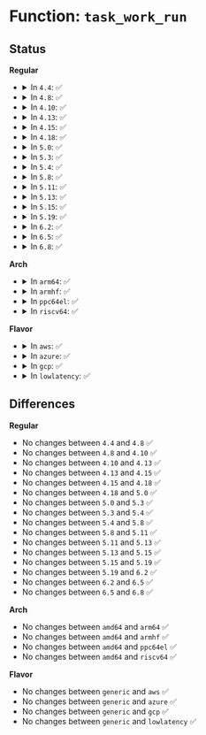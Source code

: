 # Function: <code>task_work_run</code>

## Status
<b>Regular</b>
<ul>
<li>
<details>
<summary>In <code>4.4</code>: ✅</summary>

```c
void task_work_run();
```

**Collision:** Unique Global

**Inline:** No

**Transformation:** False

**Instances:**

```
In kernel/task_work.c (ffffffff8109e8d0)
Location: kernel/task_work.c:87
Inline: False
Direct callers:
  - arch/x86/entry/common.c:exit_to_usermode_loop
  - kernel/exit.c:do_exit
  - kernel/signal.c:get_signal
```
**Symbols:**

```
ffffffff8109e8d0-ffffffff8109e95b: task_work_run (STB_GLOBAL)
```
</details>
</li>
<li>
<details>
<summary>In <code>4.8</code>: ✅</summary>

```c
void task_work_run();
```

**Collision:** Unique Global

**Inline:** No

**Transformation:** False

**Instances:**

```
In kernel/task_work.c (ffffffff810a1ea0)
Location: kernel/task_work.c:89
Inline: False
Direct callers:
  - arch/x86/entry/common.c:exit_to_usermode_loop
  - kernel/exit.c:do_exit
  - kernel/signal.c:get_signal
```
**Symbols:**

```
ffffffff810a1ea0-ffffffff810a1f3e: task_work_run (STB_GLOBAL)
```
</details>
</li>
<li>
<details>
<summary>In <code>4.10</code>: ✅</summary>

```c
void task_work_run();
```

**Collision:** Unique Global

**Inline:** No

**Transformation:** False

**Instances:**

```
In kernel/task_work.c (ffffffff810a6f60)
Location: kernel/task_work.c:89
Inline: False
Direct callers:
  - arch/x86/entry/common.c:exit_to_usermode_loop
  - kernel/exit.c:do_exit
  - kernel/signal.c:get_signal
```
**Symbols:**

```
ffffffff810a6f60-ffffffff810a6ffe: task_work_run (STB_GLOBAL)
```
</details>
</li>
<li>
<details>
<summary>In <code>4.13</code>: ✅</summary>

```c
void task_work_run();
```

**Collision:** Unique Global

**Inline:** No

**Transformation:** False

**Instances:**

```
In kernel/task_work.c (ffffffff810a3ec0)
Location: kernel/task_work.c:89
Inline: False
Direct callers:
  - arch/x86/entry/common.c:exit_to_usermode_loop
  - kernel/exit.c:do_exit
  - kernel/signal.c:get_signal
```
**Symbols:**

```
ffffffff810a3ec0-ffffffff810a3f50: task_work_run (STB_GLOBAL)
```
</details>
</li>
<li>
<details>
<summary>In <code>4.15</code>: ✅</summary>

```c
void task_work_run();
```

**Collision:** Unique Global

**Inline:** No

**Transformation:** False

**Instances:**

```
In kernel/task_work.c (ffffffff810aa4a0)
Location: kernel/task_work.c:90
Inline: False
Direct callers:
  - arch/x86/entry/common.c:exit_to_usermode_loop
  - kernel/exit.c:do_exit
  - kernel/signal.c:get_signal
```
**Symbols:**

```
ffffffff810aa4a0-ffffffff810aa55b: task_work_run (STB_GLOBAL)
```
</details>
</li>
<li>
<details>
<summary>In <code>4.18</code>: ✅</summary>

```c
void task_work_run();
```

**Collision:** Unique Global

**Inline:** No

**Transformation:** False

**Instances:**

```
In kernel/task_work.c (ffffffff810b10d0)
Location: kernel/task_work.c:90
Inline: False
Direct callers:
  - arch/x86/entry/common.c:exit_to_usermode_loop
  - kernel/exit.c:do_exit
  - kernel/signal.c:get_signal
```
**Symbols:**

```
ffffffff810b10d0-ffffffff810b118b: task_work_run (STB_GLOBAL)
```
</details>
</li>
<li>
<details>
<summary>In <code>5.0</code>: ✅</summary>

```c
void task_work_run();
```

**Collision:** Unique Global

**Inline:** No

**Transformation:** False

**Instances:**

```
In kernel/task_work.c (ffffffff810ba280)
Location: kernel/task_work.c:91
Inline: False
Direct callers:
  - arch/x86/entry/common.c:exit_to_usermode_loop
  - kernel/exit.c:do_exit
  - kernel/signal.c:get_signal
```
**Symbols:**

```
ffffffff810ba280-ffffffff810ba33b: task_work_run (STB_GLOBAL)
```
</details>
</li>
<li>
<details>
<summary>In <code>5.3</code>: ✅</summary>

```c
void task_work_run();
```

**Collision:** Unique Global

**Inline:** No

**Transformation:** False

**Instances:**

```
In kernel/task_work.c (ffffffff810c0180)
Location: kernel/task_work.c:91
Inline: False
Direct callers:
  - arch/x86/entry/common.c:exit_to_usermode_loop
  - kernel/exit.c:do_exit
  - kernel/signal.c:get_signal
```
**Symbols:**

```
ffffffff810c0180-ffffffff810c0226: task_work_run (STB_GLOBAL)
```
</details>
</li>
<li>
<details>
<summary>In <code>5.4</code>: ✅</summary>

```c
void task_work_run();
```

**Collision:** Unique Global

**Inline:** No

**Transformation:** False

**Instances:**

```
In kernel/task_work.c (ffffffff810c6540)
Location: kernel/task_work.c:91
Inline: False
Direct callers:
  - arch/x86/entry/common.c:exit_to_usermode_loop
  - kernel/exit.c:do_exit
  - kernel/signal.c:get_signal
```
**Symbols:**

```
ffffffff810c6540-ffffffff810c65e6: task_work_run (STB_GLOBAL)
```
</details>
</li>
<li>
<details>
<summary>In <code>5.8</code>: ✅</summary>

```c
void task_work_run();
```

**Collision:** Unique Global

**Inline:** No

**Transformation:** False

**Instances:**

```
In kernel/task_work.c (ffffffff810ce430)
Location: kernel/task_work.c:109
Inline: False
Direct callers:
  - arch/x86/entry/common.c:exit_to_usermode_loop
  - kernel/exit.c:do_exit
  - kernel/signal.c:get_signal
  - kernel/signal.c:ptrace_notify
  - fs/io_uring.c:__do_sys_io_uring_enter
  - fs/io_uring.c:io_cqring_wait
  - fs/io_uring.c:io_cqring_wait
  - fs/io_uring.c:io_sq_thread
  - fs/io_uring.c:io_sq_thread
  - fs/io_uring.c:io_sq_thread
  - fs/io-wq.c:io_wq_manager
  - fs/io-wq.c:io_wq_manager
```
**Symbols:**

```
ffffffff810ce430-ffffffff810ce4ce: task_work_run (STB_GLOBAL)
```
</details>
</li>
<li>
<details>
<summary>In <code>5.11</code>: ✅</summary>

```c
void task_work_run();
```

**Collision:** Unique Global

**Inline:** No

**Transformation:** False

**Instances:**

```
In kernel/task_work.c (ffffffff810c8f90)
Location: kernel/task_work.c:108
Inline: False
Direct callers:
  - kernel/exit.c:do_exit
  - kernel/signal.c:get_signal
  - kernel/signal.c:ptrace_notify
  - kernel/usermode_driver.c:blob_to_mnt
  - kernel/entry/common.c:exit_to_user_mode_loop
  - kernel/entry/common.c:exit_to_user_mode_loop
  - kernel/entry/kvm.c:xfer_to_guest_mode_work
  - kernel/entry/kvm.c:xfer_to_guest_mode_work
  - fs/io_uring.c:__do_sys_io_uring_enter
  - fs/io_uring.c:io_uring_try_cancel_requests
  - fs/io_uring.c:io_cqring_wait
  - fs/io_uring.c:io_sq_thread
  - fs/io_uring.c:io_sq_thread
  - fs/io_uring.c:io_sq_thread
  - fs/io_uring.c:io_iopoll_check
  - fs/io-wq.c:io_wq_manager
  - fs/io-wq.c:io_wq_manager
```
**Symbols:**

```
ffffffff810c8f90-ffffffff810c902e: task_work_run (STB_GLOBAL)
```
</details>
</li>
<li>
<details>
<summary>In <code>5.13</code>: ✅</summary>

```c
void task_work_run();
```

**Collision:** Unique Global

**Inline:** No

**Transformation:** False

**Instances:**

```
In kernel/task_work.c (ffffffff810cac10)
Location: kernel/task_work.c:132
Inline: False
Direct callers:
  - kernel/exit.c:do_exit
  - kernel/signal.c:get_signal
  - kernel/signal.c:ptrace_notify
  - kernel/usermode_driver.c:umd_load_blob
  - kernel/entry/common.c:exit_to_user_mode_loop
  - kernel/entry/common.c:exit_to_user_mode_loop
  - kernel/entry/kvm.c:xfer_to_guest_mode_handle_work
  - kernel/entry/kvm.c:xfer_to_guest_mode_handle_work
  - fs/io_uring.c:__ia32_sys_io_uring_register
  - fs/io_uring.c:__x64_sys_io_uring_register
  - fs/io_uring.c:__do_sys_io_uring_enter
  - fs/io_uring.c:__do_sys_io_uring_enter
  - fs/io_uring.c:io_uring_try_cancel_requests
  - fs/io_uring.c:io_cqring_wait
  - fs/io-wq.c:io_wqe_worker
  - fs/io-wq.c:io_worker_handle_work
  - fs/io-wq.c:io_worker_handle_work
```
**Symbols:**

```
ffffffff810cac10-ffffffff810cacae: task_work_run (STB_GLOBAL)
```
</details>
</li>
<li>
<details>
<summary>In <code>5.15</code>: ✅</summary>

```c
void task_work_run();
```

**Collision:** Unique Global

**Inline:** No

**Transformation:** False

**Instances:**

```
In kernel/task_work.c (ffffffff810ddb10)
Location: kernel/task_work.c:132
Inline: False
Direct callers:
  - kernel/exit.c:do_exit
  - kernel/signal.c:get_signal
  - kernel/signal.c:ptrace_notify
  - kernel/usermode_driver.c:umd_load_blob
  - kernel/entry/common.c:exit_to_user_mode_loop
  - kernel/entry/common.c:exit_to_user_mode_loop
  - kernel/entry/kvm.c:xfer_to_guest_mode_work
  - kernel/entry/kvm.c:xfer_to_guest_mode_work
  - fs/io_uring.c:__ia32_sys_io_uring_register
  - fs/io_uring.c:__x64_sys_io_uring_register
  - fs/io_uring.c:__do_sys_io_uring_enter
  - fs/io_uring.c:__do_sys_io_uring_enter
  - fs/io_uring.c:io_uring_try_cancel_requests
  - fs/io_uring.c:io_cqring_wait
  - fs/io_uring.c:io_sq_thread
  - fs/io-wq.c:io_wqe_worker
  - fs/io-wq.c:io_worker_handle_work
  - fs/io-wq.c:io_worker_handle_work
```
**Symbols:**

```
ffffffff810ddb10-ffffffff810ddbae: task_work_run (STB_GLOBAL)
```
</details>
</li>
<li>
<details>
<summary>In <code>5.19</code>: ✅</summary>

```c
void task_work_run();
```

**Collision:** Unique Global

**Inline:** No

**Transformation:** False

**Instances:**

```
In kernel/task_work.c (ffffffff810f7920)
Location: kernel/task_work.c:145
Inline: False
Direct callers:
  - init/initramfs.c:do_populate_rootfs
  - kernel/exit.c:do_exit
  - kernel/exit.c:do_exit
  - kernel/signal.c:get_signal
  - kernel/signal.c:ptrace_notify
  - kernel/usermode_driver.c:umd_load_blob
  - kernel/entry/common.c:exit_to_user_mode_loop
  - kernel/entry/kvm.c:xfer_to_guest_mode_handle_work
  - io_uring/io_uring.c:__ia32_sys_io_uring_register
  - io_uring/io_uring.c:__x64_sys_io_uring_register
  - io_uring/io_uring.c:__do_sys_io_uring_enter
  - io_uring/io_uring.c:__do_sys_io_uring_enter
  - io_uring/io_uring.c:io_rsrc_ref_quiesce
  - io_uring/io_uring.c:io_cqring_wait
  - io_uring/io_uring.c:io_cqring_wait
  - io_uring/io_uring.c:io_sq_thread
  - io_uring/io-wq.c:io_wqe_worker
  - io_uring/io-wq.c:io_worker_handle_work
  - io_uring/io-wq.c:io_worker_handle_work
```
**Symbols:**

```
ffffffff810f7920-ffffffff810f79bf: task_work_run (STB_GLOBAL)
```
</details>
</li>
<li>
<details>
<summary>In <code>6.2</code>: ✅</summary>

```c
void task_work_run();
```

**Collision:** Unique Global

**Inline:** No

**Transformation:** False

**Instances:**

```
In kernel/task_work.c (ffffffff8111a110)
Location: kernel/task_work.c:147
Inline: False
Direct callers:
  - init/initramfs.c:do_populate_rootfs
  - kernel/exit.c:do_exit
  - kernel/exit.c:do_exit
  - kernel/signal.c:get_signal
  - kernel/signal.c:ptrace_notify
  - kernel/usermode_driver.c:umd_load_blob
  - kernel/entry/common.c:exit_to_user_mode_loop
  - kernel/entry/kvm.c:xfer_to_guest_mode_handle_work
```
**Symbols:**

```
ffffffff8111a110-ffffffff8111a1a4: task_work_run (STB_GLOBAL)
```
</details>
</li>
<li>
<details>
<summary>In <code>6.5</code>: ✅</summary>

```c
void task_work_run();
```

**Collision:** Unique Global

**Inline:** No

**Transformation:** False

**Instances:**

```
In kernel/task_work.c (ffffffff81127380)
Location: kernel/task_work.c:147
Inline: False
Direct callers:
  - init/initramfs.c:do_populate_rootfs
  - kernel/exit.c:do_exit
  - kernel/exit.c:do_exit
  - kernel/signal.c:get_signal
  - kernel/signal.c:ptrace_notify
  - kernel/usermode_driver.c:umd_load_blob
  - kernel/entry/common.c:exit_to_user_mode_loop
  - kernel/entry/kvm.c:xfer_to_guest_mode_handle_work
```
**Symbols:**

```
ffffffff81127380-ffffffff81127414: task_work_run (STB_GLOBAL)
```
</details>
</li>
<li>
<details>
<summary>In <code>6.8</code>: ✅</summary>

```c
void task_work_run();
```

**Collision:** Unique Global

**Inline:** No

**Transformation:** False

**Instances:**

```
In kernel/task_work.c (ffffffff81131960)
Location: kernel/task_work.c:148
Inline: False
Direct callers:
  - init/initramfs.c:do_populate_rootfs
  - kernel/exit.c:do_exit
  - kernel/signal.c:get_signal
  - kernel/signal.c:ptrace_notify
  - kernel/entry/common.c:irqentry_exit_to_user_mode
  - kernel/entry/common.c:syscall_exit_to_user_mode
  - kernel/entry/common.c:syscall_exit_to_user_mode_work
  - kernel/entry/kvm.c:xfer_to_guest_mode_handle_work
```
**Symbols:**

```
ffffffff81131960-ffffffff811319f4: task_work_run (STB_GLOBAL)
```
</details>
</li>
</ul>
<b>Arch</b>
<ul>
<li>
<details>
<summary>In <code>arm64</code>: ✅</summary>

```c
void task_work_run();
```

**Collision:** Unique Global

**Inline:** No

**Transformation:** False

**Instances:**

```
In kernel/task_work.c (ffff800010124de8)
Location: kernel/task_work.c:91
Inline: False
Direct callers:
  - arch/arm64/kernel/signal.c:do_notify_resume
  - kernel/exit.c:do_exit
  - kernel/signal.c:get_signal
```
**Symbols:**

```
ffff800010124de8-ffff800010124efc: task_work_run (STB_GLOBAL)
```
</details>
</li>
<li>
<details>
<summary>In <code>armhf</code>: ✅</summary>

```c
void task_work_run();
```

**Collision:** Unique Global

**Inline:** No

**Transformation:** False

**Instances:**

```
In kernel/task_work.c (c0377db8)
Location: kernel/task_work.c:91
Inline: False
Direct callers:
  - arch/arm/kernel/signal.c:do_work_pending
  - kernel/exit.c:do_exit
  - kernel/signal.c:get_signal
  - kernel/signal.c:ptrace_notify
```
**Symbols:**

```
c0377db8-c0377e88: task_work_run (STB_GLOBAL)
```
</details>
</li>
<li>
<details>
<summary>In <code>ppc64el</code>: ✅</summary>

```c
void task_work_run();
```

**Collision:** Unique Global

**Inline:** No

**Transformation:** False

**Instances:**

```
In kernel/task_work.c (c00000000016ec70)
Location: kernel/task_work.c:91
Inline: False
Direct callers:
  - arch/powerpc/kernel/signal.c:do_notify_resume
  - kernel/exit.c:do_exit
  - kernel/signal.c:get_signal
  - kernel/signal.c:ptrace_notify
```
**Symbols:**

```
c00000000016ec70-c00000000016ee0c: task_work_run (STB_GLOBAL)
```
</details>
</li>
<li>
<details>
<summary>In <code>riscv64</code>: ✅</summary>

```c
void task_work_run();
```

**Collision:** Unique Global

**Inline:** No

**Transformation:** False

**Instances:**

```
In kernel/task_work.c (ffffffe0000dcd96)
Location: kernel/task_work.c:91
Inline: False
Direct callers:
  - arch/riscv/kernel/signal.c:do_notify_resume
  - kernel/exit.c:do_exit
  - kernel/signal.c:get_signal
```
**Symbols:**

```
ffffffe0000dcd96-ffffffe0000dce82: task_work_run (STB_GLOBAL)
```
</details>
</li>
</ul>
<b>Flavor</b>
<ul>
<li>
<details>
<summary>In <code>aws</code>: ✅</summary>

```c
void task_work_run();
```

**Collision:** Unique Global

**Inline:** No

**Transformation:** False

**Instances:**

```
In kernel/task_work.c (ffffffff810c08c0)
Location: kernel/task_work.c:91
Inline: False
Direct callers:
  - arch/x86/entry/common.c:exit_to_usermode_loop
  - kernel/exit.c:do_exit
  - kernel/signal.c:get_signal
```
**Symbols:**

```
ffffffff810c08c0-ffffffff810c0966: task_work_run (STB_GLOBAL)
```
</details>
</li>
<li>
<details>
<summary>In <code>azure</code>: ✅</summary>

```c
void task_work_run();
```

**Collision:** Unique Global

**Inline:** No

**Transformation:** False

**Instances:**

```
In kernel/task_work.c (ffffffff810af0c0)
Location: kernel/task_work.c:91
Inline: False
Direct callers:
  - arch/x86/entry/common.c:exit_to_usermode_loop
  - kernel/exit.c:do_exit
  - kernel/signal.c:get_signal
```
**Symbols:**

```
ffffffff810af0c0-ffffffff810af160: task_work_run (STB_GLOBAL)
```
</details>
</li>
<li>
<details>
<summary>In <code>gcp</code>: ✅</summary>

```c
void task_work_run();
```

**Collision:** Unique Global

**Inline:** No

**Transformation:** False

**Instances:**

```
In kernel/task_work.c (ffffffff810bfe10)
Location: kernel/task_work.c:91
Inline: False
Direct callers:
  - arch/x86/entry/common.c:exit_to_usermode_loop
  - kernel/exit.c:do_exit
  - kernel/signal.c:get_signal
```
**Symbols:**

```
ffffffff810bfe10-ffffffff810bfeb6: task_work_run (STB_GLOBAL)
```
</details>
</li>
<li>
<details>
<summary>In <code>lowlatency</code>: ✅</summary>

```c
void task_work_run();
```

**Collision:** Unique Global

**Inline:** No

**Transformation:** False

**Instances:**

```
In kernel/task_work.c (ffffffff810c81f0)
Location: kernel/task_work.c:91
Inline: False
Direct callers:
  - arch/x86/entry/common.c:exit_to_usermode_loop
  - kernel/exit.c:do_exit
  - kernel/signal.c:get_signal
```
**Symbols:**

```
ffffffff810c81f0-ffffffff810c8299: task_work_run (STB_GLOBAL)
```
</details>
</li>
</ul>

## Differences
<b>Regular</b>
<ul>
<li>
No changes between <code>4.4</code> and <code>4.8</code> ✅
</li>
<li>
No changes between <code>4.8</code> and <code>4.10</code> ✅
</li>
<li>
No changes between <code>4.10</code> and <code>4.13</code> ✅
</li>
<li>
No changes between <code>4.13</code> and <code>4.15</code> ✅
</li>
<li>
No changes between <code>4.15</code> and <code>4.18</code> ✅
</li>
<li>
No changes between <code>4.18</code> and <code>5.0</code> ✅
</li>
<li>
No changes between <code>5.0</code> and <code>5.3</code> ✅
</li>
<li>
No changes between <code>5.3</code> and <code>5.4</code> ✅
</li>
<li>
No changes between <code>5.4</code> and <code>5.8</code> ✅
</li>
<li>
No changes between <code>5.8</code> and <code>5.11</code> ✅
</li>
<li>
No changes between <code>5.11</code> and <code>5.13</code> ✅
</li>
<li>
No changes between <code>5.13</code> and <code>5.15</code> ✅
</li>
<li>
No changes between <code>5.15</code> and <code>5.19</code> ✅
</li>
<li>
No changes between <code>5.19</code> and <code>6.2</code> ✅
</li>
<li>
No changes between <code>6.2</code> and <code>6.5</code> ✅
</li>
<li>
No changes between <code>6.5</code> and <code>6.8</code> ✅
</li>
</ul>
<b>Arch</b>
<ul>
<li>
No changes between <code>amd64</code> and <code>arm64</code> ✅
</li>
<li>
No changes between <code>amd64</code> and <code>armhf</code> ✅
</li>
<li>
No changes between <code>amd64</code> and <code>ppc64el</code> ✅
</li>
<li>
No changes between <code>amd64</code> and <code>riscv64</code> ✅
</li>
</ul>
<b>Flavor</b>
<ul>
<li>
No changes between <code>generic</code> and <code>aws</code> ✅
</li>
<li>
No changes between <code>generic</code> and <code>azure</code> ✅
</li>
<li>
No changes between <code>generic</code> and <code>gcp</code> ✅
</li>
<li>
No changes between <code>generic</code> and <code>lowlatency</code> ✅
</li>
</ul>
